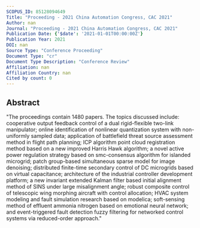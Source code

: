 ```yaml
---
SCOPUS_ID: 85128094649
Title: "Proceeding - 2021 China Automation Congress, CAC 2021"
Author: nan
Journal: "Proceeding - 2021 China Automation Congress, CAC 2021"
Publication Date: {'$date': '2021-01-01T00:00:00Z'}
Publication Year: 2021
DOI: nan
Source Type: "Conference Proceeding"
Document Type: "cr"
Document Type Description: "Conference Review"
Affiliation: nan
Affiliation Country: nan
Cited by count: 0
---
```


## Abstract
"The proceedings contain 1480 papers. The topics discussed include: cooperative output feedback control of a dual rigid-flexible two-link manipulator; online identification of nonlinear quantization system with non-uniformly sampled data; application of battlefield threat source assessment method in flight path planning; ICP algorithm point cloud registration method based on a new improved Harris Hawk algorithm; a novel active power regulation strategy based on smc-consensus algorithm for islanded microgrid; patch group-based simultaneous sparse model for image denoising; distributed finite-time secondary control of DC microgrids based on virtual capacitance; architecture of the industrial controller development platform; a new invariant extended Kalman filter based initial alignment method of SINS under large misalignment angle; robust composite control of telescopic wing morphing aircraft with control allocation; HVAC system modeling and fault simulation research based on modelica; soft-sensing method of effluent ammonia nitrogen based on emotional neural network; and event-triggered fault detection fuzzy filtering for networked control systems via reduced-order approach."
